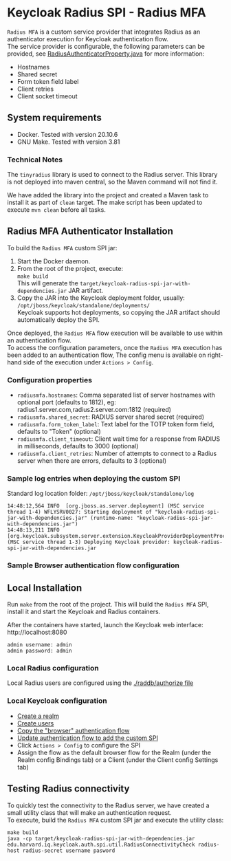 # Keycloak Radius SPI - Radius MFA
`Radius MFA` is a custom service provider that integrates Radius as an authenticator execution for Keycloak authentication flow.  
The service provider is configurable, the following parameters can be provided, see [RadiusAuthenticatorProperty.java]([src/main/java/edu/harvard/iq/keycloak/auth/spi/RadiusAuthenticatorProperty.java) for more information:
 * Hostnames
 * Shared secret
 * Form token field label
 * Client retries
 * Client socket timeout

## System requirements
 * Docker. Tested with version 20.10.6
 * GNU Make. Tested with version 3.81

### Technical Notes
The `tinyradius` library is used to connect to the Radius server. This library is not deployed into maven central, so the Maven command will not find it.

We have added the library into the project and created a Maven task to install it as part of `clean` target. The make script has been updated to execute `mvn clean` before all tasks.

## Radius MFA Authenticator Installation
To build the `Radius MFA` custom SPI jar:
1) Start the Docker daemon.
2) From the root of the project, execute:  
   `make build`  
   This will generate the `target/keycloak-radius-spi-jar-with-dependencies.jar` JAR artifact.  
3) Copy the JAR into the Keycloak deployment folder, usually: `/opt/jboss/keycloak/standalone/deployments/`  
   Keycloak supports hot deployments, so copying the JAR artifact should automatically deploy the SPI.

Once deployed, the `Radius MFA` flow execution will be available to use within an authentication flow.  
To access the configuration parameters, once the `Radius MFA` execution has been added to an authentication flow, The config menu is available on right-hand side of the execution under `Actions > Config`.

### Configuration properties

- `radiusmfa.hostnames`: Comma separated list of server hostnames with optional port (defaults to 1812), eg: radius1.server.com,radius2.server.com:1812 (required)
- `radiusmfa.shared_secret`: RADIUS server shared secret (required)
- `radiusmfa.form_token_label`: Text label for the TOTP token form field, defaults to "Token" (optional)
- `radiusmfa.client_timeout`: Client wait time for a response from RADIUS in milliseconds, defaults to 3000 (optional)
- `radiusmfa.client_retries`: Number of attempts to connect to a Radius server when there are errors, defaults to 3 (optional)

### Sample log entries when deploying the custom SPI
Standard log location folder: `/opt/jboss/keycloak/standalone/log`
```
14:48:12,564 INFO  [org.jboss.as.server.deployment] (MSC service thread 1-4) WFLYSRV0027: Starting deployment of "keycloak-radius-spi-jar-with-dependencies.jar" (runtime-name: "keycloak-radius-spi-jar-with-dependencies.jar")
14:48:13,211 INFO  [org.keycloak.subsystem.server.extension.KeycloakProviderDeploymentProcessor] (MSC service thread 1-3) Deploying Keycloak provider: keycloak-radius-spi-jar-with-dependencies.jar
```

### Sample Browser authentication flow configuration

## Local Installation
Run `make` from the root of the project. This will build the `Radius MFA` SPI, install it and start the Keycloak and Radius containers.

After the containers have started, launch the Keycloak web interface: http://localhost:8080  
```
admin username: admin
admin password: admin
```

### Local Radius configuration
Local Radius users are configured using the [./raddb/authorize file](./raddb/authorize)

### Local Keycloak configuration
- [Create a realm](https://www.keycloak.org/docs/latest/server_admin/index.html#_create-realm)
- [Create users](https://www.keycloak.org/docs/latest/server_admin/index.html#_create-new-user)
- [Copy the "browser" authentication flow](https://www.keycloak.org/docs/latest/server_admin/index.html#built-in-flows)
- [Update authentication flow to add the custom SPI](https://www.keycloak.org/docs/latest/server_admin/index.html#creating-flows)
- Click `Actions > Config` to configure the SPI
- Assign the flow as the default browser flow for the Realm (under the Realm config Bindings tab) or a Client (under the Client config Settings tab)

## Testing Radius connectivity
To quickly test the connectivity to the Radius server, we have created a small utility class that will make an authentication request.  
To execute, build the `Radius MFA` custom SPI jar and execute the utility class:  
```
make build
java -cp target/keycloak-radius-spi-jar-with-dependencies.jar edu.harvard.iq.keycloak.auth.spi.util.RadiusConnectivityCheck radius-host radius-secret username pasword
```
